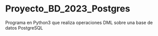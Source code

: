 # Proyecto_BD_2023_Postgres
Programa en Python3 que realiza operaciones DML sobre una base de datos PostgreSQL
